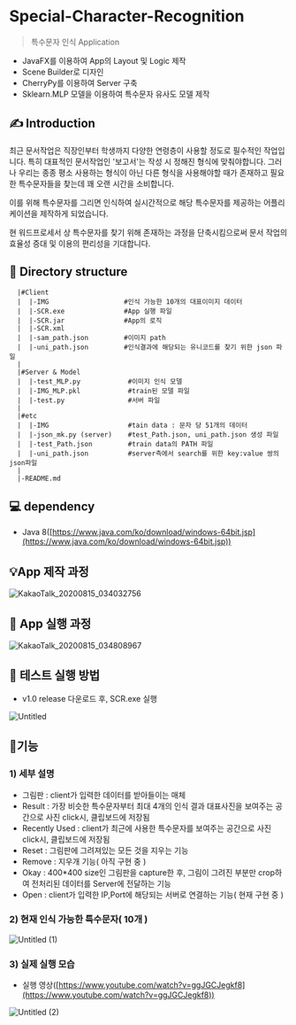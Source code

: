 # Special-Character-Recognition
> 특수문자 인식 Application

- JavaFX를 이용하여 App의 Layout 및 Logic 제작
- Scene Builder로 디자인
- CherryPy를 이용하여 Server 구축
- Sklearn.MLP 모델을 이용하여 특수문자 유사도 모델 제작

## ✍️  Introduction

최근 문서작업은 직장인부터 학생까지 다양한 연령층이 사용할 정도로 필수적인 작업입니다. 특히 대표적인 문서작업인 '보고서'는 작성 시 정해진 형식에 맞춰야합니다. 그러나 우리는 종종 평소 사용하는 형식이 아닌 다른 형식을 사용해야할 때가 존재하고 필요한 특수문자들을 찾는데 꽤 오랜 시간을 소비합니다. 

이를 위해 특수문자를 그리면 인식하여 실시간적으로 해당 특수문자를 제공하는 어플리케이션을 제작하게 되었습니다.

현 워드프로세서 상 특수문자를 찾기 위해 존재하는 과정을 단축시킴으로써 문서 작업의 효율성 증대 및 이용의 편리성을 기대합니다.

## 📁 Directory structure

```
  |#Client           
  |  |-IMG                   #인식 가능한 10개의 대표이미지 데이터
  |  |-SCR.exe               #App 실행 파일   
  |  |-SCR.jar               #App의 로직
  |  |-SCR.xml              
  |  |-sam_path.json         #이미지 path
  |  |-uni_path.json         #인식결과에 해당되는 유니코드를 찾기 위한 json 파일
  |
  |#Server & Model        
  |  |-test_MLP.py            #이미지 인식 모델
  |  |-IMG_MLP.pkl            #train된 모델 파일 
  |  |-test.py                #서버 파일      
  |
  |#etc
  |  |-IMG                    #tain data : 문자 당 51개의 데이터
  |  |-json_mk.py (server)    #test_Path.json, uni_path.json 생성 파일                   
  |  |-test_Path.json         #train data의 PATH 파일
  |  |-uni_path.json          #server측에서 search를 위한 key:value 쌍의 json파일
  |
  |-README.md                               
```

## 💻 dependency

- Java 8([https://www.java.com/ko/download/windows-64bit.jsp](https://www.java.com/ko/download/windows-64bit.jsp))

## 💡App 제작 과정
![KakaoTalk_20200815_034032756](https://user-images.githubusercontent.com/69345896/90305104-d7fb1200-def9-11ea-91ee-54f95ffffce5.png)

## 📒 App 실행 과정
![KakaoTalk_20200815_034808967](https://user-images.githubusercontent.com/69345896/90305110-e3e6d400-def9-11ea-8c08-dd6aaa1db00c.png)

## 📑 테스트 실행 방법

- v1.0 release 다운로드 후, SCR.exe 실행

![Untitled](https://user-images.githubusercontent.com/69345896/90305122-0ed12800-defa-11ea-8ab3-400b39d644c1.png)


## 🧪기능

### 1) 세부 설명

- 그림판 : client가 입력한 데이터를 받아들이는 매체
- Result : 가장 비슷한 특수문자부터 최대 4개의 인식 결과 대표사진을 보여주는 공간으로 사진 click시, 클립보드에 저장됨
- Recently Used : client가 최근에 사용한 특수문자를 보여주는 공간으로 사진 click시, 클립보드에 저장됨
- Reset : 그림판에 그려져있는 모든 것을 지우는 기능
- Remove : 지우개 기능( 아직 구현 중 )
- Okay : 400*400 size인 그림판을 capture한 후, 그림이 그려진 부분만 crop하여 전처리된 데이터를 Server에 전달하는 기능
- Open : client가 입력한 IP,Port에 해당되는 서버로 연결하는 기능( 현재 구현 중 )

### 2) 현재 인식 가능한 특수문자( 10개 )

![Untitled (1)](https://user-images.githubusercontent.com/69345896/90305124-109aeb80-defa-11ea-9d29-a9b1ea9c4f90.png)

### 3) 실제 실행 모습

- 실행 영상([https://www.youtube.com/watch?v=ggJGCJegkf8](https://www.youtube.com/watch?v=ggJGCJegkf8))

![Untitled (2)](https://user-images.githubusercontent.com/69345896/90305126-1264af00-defa-11ea-9d8b-a6be053fa4dc.png)
